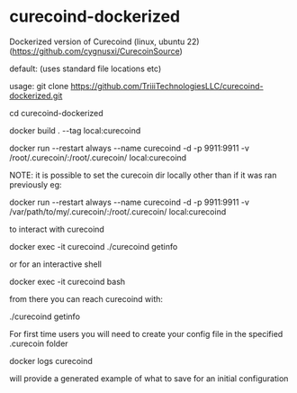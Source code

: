 # curecoind-dockerized
Dockerized version of Curecoind (linux, ubuntu 22) (https://github.com/cygnusxi/CurecoinSource)

default: (uses standard file locations etc)

usage:
git clone https://github.com/TriiiTechnologiesLLC/curecoind-dockerized.git

cd curecoind-dockerized

docker build . --tag local:curecoind

docker run --restart always --name curecoind -d -p 9911:9911 -v /root/.curecoin/:/root/.curecoin/ local:curecoind

NOTE: it is possible to set the curecoin dir locally other than if it was ran previously eg:

docker run --restart always --name curecoind -d -p 9911:9911 -v /var/path/to/my/.curecoin/:/root/.curecoin/ local:curecoind

to interact with curecoind

docker exec -it curecoind ./curecoind getinfo

or for an interactive shell

docker exec -it curecoind bash

from there you can reach curecoind with:

./curecoind getinfo

For first time users you will need to create your config file in the specified .curecoin folder

docker logs curecoind

will provide a generated example of what to save for an initial configuration
